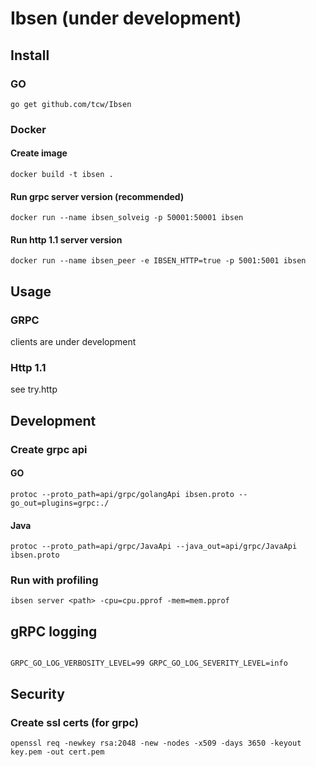 # Ibsen (under development)

## Install

### GO
```shell script
go get github.com/tcw/Ibsen
```

### Docker 

#### Create image
```shell script
docker build -t ibsen .

```


#### Run grpc server version (recommended)
```shell script
docker run --name ibsen_solveig -p 50001:50001 ibsen

```

#### Run http 1.1 server version
```shell script
docker run --name ibsen_peer -e IBSEN_HTTP=true -p 5001:5001 ibsen

```

## Usage

### GRPC

clients are under development


### Http 1.1

see try.http 


## Development

### Create grpc api

#### GO
```shell script
protoc --proto_path=api/grpc/golangApi ibsen.proto --go_out=plugins=grpc:./
```

#### Java
```shell script
protoc --proto_path=api/grpc/JavaApi --java_out=api/grpc/JavaApi ibsen.proto
```


### Run with profiling

```shell script
ibsen server <path> -cpu=cpu.pprof -mem=mem.pprof
```

## gRPC logging
```shell script

GRPC_GO_LOG_VERBOSITY_LEVEL=99 GRPC_GO_LOG_SEVERITY_LEVEL=info 

```

## Security

### Create ssl certs (for grpc)

```shell script
openssl req -newkey rsa:2048 -new -nodes -x509 -days 3650 -keyout key.pem -out cert.pem
```


